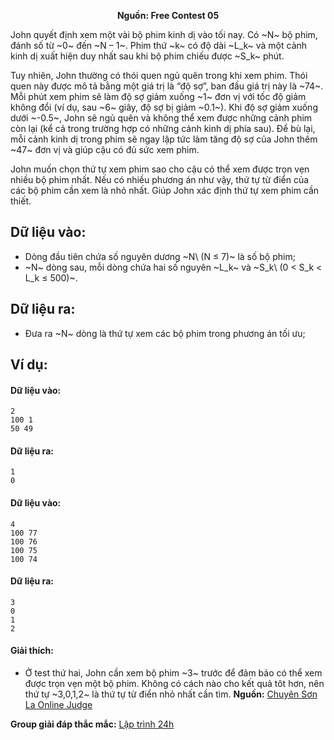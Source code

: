 **<center>Nguồn:  Free Contest 05</center>**

John quyết định xem một vài bộ phim kinh dị vào tối nay. Có ~N~ bộ phim, đánh số từ ~0~ đến ~N – 1~. Phim thứ ~k~ có độ dài ~L_k~ và một cảnh kinh dị xuất hiện duy nhất sau khi bộ phim chiếu được ~S_k~ phút.

Tuy nhiên, John thường có thói quen ngủ quên trong khi xem phim. Thói quen này được mô tả bằng một giá trị là “độ sợ”, ban đầu giá trị này là ~74~. Mỗi phút xem phim sẽ làm độ sợ giảm xuống ~1~ đơn vị với tốc độ giảm không đổi (ví dụ, sau ~6~ giây, độ sợ bị giảm ~0.1~). Khi độ sợ giảm xuống dưới ~-0.5~, John sẽ ngủ quên và không thể xem được những cảnh phim còn lại (kể cả trong trường hợp có những cảnh kinh dị phía sau). Để bù lại, mỗi cảnh kinh dị trong phim sẽ ngay lập tức làm tăng độ sợ của John thêm ~47~ đơn vị và giúp cậu có đủ sức xem phim.

John muốn chọn thứ tự xem phim sao cho cậu có thể xem được trọn vẹn nhiều bộ phim nhất. Nếu có nhiều phương án như vậy, thứ tự từ điển của các bộ phim cần xem là nhỏ nhất. Giúp John xác định thứ tự xem phim cần thiết.

## Dữ liệu vào:
- Dòng đầu tiên chứa số nguyên dương ~N\ (N ≤ 7)~ là số bộ phim;
- ~N~ dòng sau, mỗi dòng chứa hai số nguyên ~L_k~ và ~S_k\ (0 < S_k < L_k ≤ 500)~.

## Dữ liệu ra:
- Đưa ra ~N~ dòng là thứ tự xem các bộ phim trong phương án tối ưu;

## Ví dụ:
#### Dữ liệu vào:
```
2
100 1
50 49
```

#### Dữ liệu ra:
```
1
0
```

#### Dữ liệu vào:
```
4
100 77
100 76
100 75
100 74
```

#### Dữ liệu ra:
```
3
0
1
2
```

#### Giải thích:
- Ở test thứ hai, John cần xem bộ phim ~3~ trước để đảm bảo có thể xem được trọn vẹn một bộ phim. Không có cách nào cho kết quả tôt hơn, nên thứ tự ~3,0,1,2~ là thứ tự từ điển nhỏ nhất cần tìm.
**Nguồn:** [Chuyên Sơn La Online Judge](http://csloj.ddns.net/)

**Group giải đáp thắc mắc:** [Lập trình 24h](https://www.facebook.com/groups/1386904321519984)